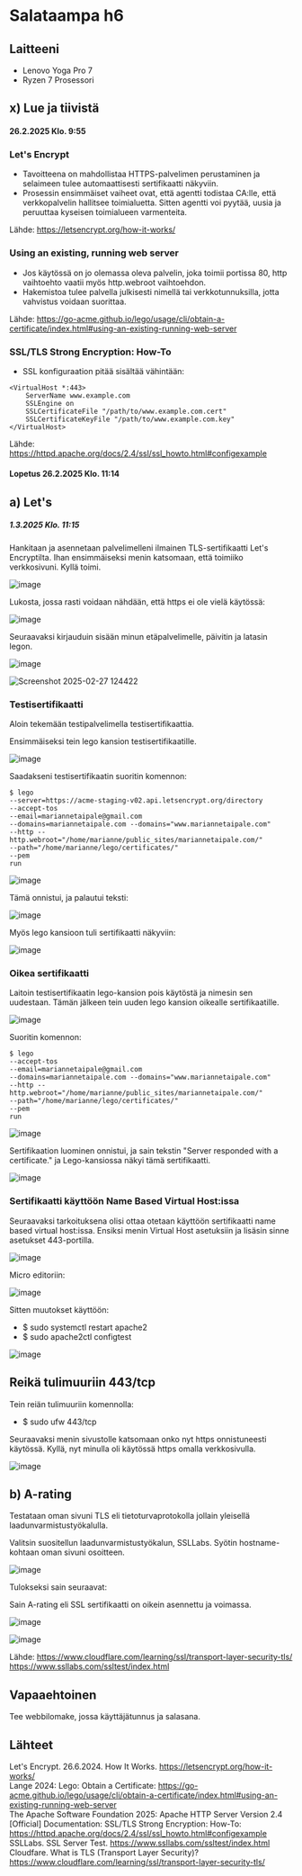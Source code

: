 # Salataampa h6

## Laitteeni 

- Lenovo Yoga Pro 7
- Ryzen 7 Prosessori

## x) Lue ja tiivistä
#### 26.2.2025 Klo. 9:55 

### Let's Encrypt

- Tavoitteena on mahdollistaa HTTPS-palvelimen perustaminen ja selaimeen tulee automaattisesti sertifikaatti näkyviin.
- Prosessin ensimmäiset vaiheet ovat, että agentti todistaa CA:lle, että verkkopalvelin hallitsee toimialuetta. Sitten agentti voi pyytää, uusia ja peruuttaa kyseisen toimialueen varmenteita.

Lähde: https://letsencrypt.org/how-it-works/  

### Using an existing, running web server

- Jos käytössä on jo olemassa oleva palvelin, joka toimii portissa 80, http vaihtoehto vaatii myös http.webroot vaihtoehdon.
- Hakemistoa tulee palvella julkisesti nimellä tai verkkotunnuksilla, jotta vahvistus voidaan suorittaa.
  
Lähde: https://go-acme.github.io/lego/usage/cli/obtain-a-certificate/index.html#using-an-existing-running-web-server 

### SSL/TLS Strong Encryption: How-To

- SSL konfiguraation pitää sisältää vähintään:

```  
<VirtualHost *:443>  
    ServerName www.example.com  
    SSLEngine on  
    SSLCertificateFile "/path/to/www.example.com.cert"  
    SSLCertificateKeyFile "/path/to/www.example.com.key"
</VirtualHost>
```

Lähde: https://httpd.apache.org/docs/2.4/ssl/ssl_howto.html#configexample

#### Lopetus 26.2.2025 Klo. 11:14

## a) Let's 
##### 1.3.2025 Klo. 11:15

Hankitaan ja asennetaan palvelimelleni ilmainen TLS-sertifikaatti Let's Encryptilta. Ihan ensimmäiseksi menin katsomaan, että toimiiko verkkosivuni. Kyllä toimi.

![image](https://github.com/user-attachments/assets/78499282-3102-4a8c-8b93-470d30ea6417)

Lukosta, jossa rasti voidaan nähdään, että https ei ole vielä käytössä: 

![image](https://github.com/user-attachments/assets/f547cdb6-a6d3-41b6-b433-21004902a868)

Seuraavaksi kirjauduin sisään minun etäpalvelimelle, päivitin ja latasin legon.

![image](https://github.com/user-attachments/assets/8202589a-b07b-48ba-a022-56d627fdb979)

![Screenshot 2025-02-27 124422](https://github.com/user-attachments/assets/b99eb5a8-d633-4261-a0f7-d7acb0f6628f)    

### Testisertifikaatti

Aloin tekemään testipalvelimella testisertifikaattia. 

Ensimmäiseksi tein lego kansion testisertifikaatille.

![image](https://github.com/user-attachments/assets/c8c62ff7-6f1e-44ec-8223-4cbd733e77d3)

Saadakseni testisertifikaatin suoritin komennon: 

```
$ lego
--server=https://acme-staging-v02.api.letsencrypt.org/directory
--accept-tos
--email=mariannetaipale@gmail.com
--domains=mariannetaipale.com --domains="www.mariannetaipale.com"
--http --http.webroot="/home/marianne/public_sites/mariannetaipale.com/"
--path="/home/marianne/lego/certificates/"
--pem
run
```

![image](https://github.com/user-attachments/assets/759199e9-24f5-4afe-80fd-a17b29c77dad)

Tämä onnistui, ja palautui teksti: 

![image](https://github.com/user-attachments/assets/e64076ac-482c-4292-862a-3430a721315c)

Myös lego kansioon tuli sertifikaatti näkyviin: 

![image](https://github.com/user-attachments/assets/56b6039f-6568-4598-884c-36b684894f15)

### Oikea sertifikaatti

Laitoin testisertifikaatin lego-kansion pois käytöstä ja nimesin sen uudestaan. Tämän jälkeen
tein uuden lego kansion oikealle sertifikaatille.

![image](https://github.com/user-attachments/assets/c5567838-917d-4627-8171-ede5459124f7)

Suoritin komennon: 
```
$ lego
--accept-tos
--email=mariannetaipale@gmail.com
--domains=mariannetaipale.com --domains="www.mariannetaipale.com"
--http --http.webroot="/home/marianne/public_sites/mariannetaipale.com/"
--path="/home/marianne/lego/certificates/"
--pem
run
```
![image](https://github.com/user-attachments/assets/3ff22c71-13d3-4cf9-8bd9-333d3acb3145)

Sertifikaation luominen onnistui, ja sain tekstin "Server responded with a certificate." ja Lego-kansiossa näkyi tämä sertifikaatti. 

![image](https://github.com/user-attachments/assets/7b57bdeb-a072-4202-84e8-35d35d501654)

### Sertifikaatti käyttöön Name Based Virtual Host:issa

Seuraavaksi tarkoituksena olisi ottaa otetaan käyttöön sertifikaatti name based virtual host:issa. Ensiksi menin  Virtual Host asetuksiin ja lisäsin sinne asetukset 443-portilla. 

![image](https://github.com/user-attachments/assets/9e9d11af-856c-4049-a1bc-6acfcd50a35f)

Micro editoriin: 

![image](https://github.com/user-attachments/assets/5a49e7d1-ed5c-41e9-a96c-58eb7c5e98e7)

Sitten muutokset käyttöön: 

 - $ sudo systemctl restart apache2
 - $ sudo apache2ctl configtest

![image](https://github.com/user-attachments/assets/2dc80ca1-5561-481b-b1dd-9db627891235)

## Reikä tulimuuriin 443/tcp

Tein reiän tulimuuriin komennolla:

- $ sudo ufw 443/tcp

Seuraavaksi menin sivustolle katsomaan onko nyt https onnistuneesti käytössä. Kyllä, nyt minulla oli käytössä https omalla verkkosivulla.

![image](https://github.com/user-attachments/assets/40e0b6e2-b6f2-432e-a597-781e7405091c)

## b) A-rating

Testataan oman sivuni TLS eli tietoturvaprotokolla jollain yleisellä laadunvarmistustyökalulla.

Valitsin suositellun laadunvarmistustyökalun, SSLLabs. Syötin hostname-kohtaan oman sivuni osoitteen. 

![image](https://github.com/user-attachments/assets/34ca6d97-ee0f-4791-abaa-e562eab4c05a)

Tulokseksi sain seuraavat: 

Sain A-rating eli SSL sertifikaatti on oikein asennettu ja voimassa. 

![image](https://github.com/user-attachments/assets/95dbe0fc-1ee7-4750-aee3-198f507db132)

![image](https://github.com/user-attachments/assets/c3ca7569-6271-4843-ae79-eed41ad6fea1)

Lähde: https://www.cloudflare.com/learning/ssl/transport-layer-security-tls/  
https://www.ssllabs.com/ssltest/index.html  

## Vapaaehtoinen

Tee webbilomake, jossa käyttäjätunnus ja salasana. 

## Lähteet 
Let's Encrypt. 26.6.2024. How It Works. https://letsencrypt.org/how-it-works/  
Lange 2024: Lego: Obtain a Certificate: https://go-acme.github.io/lego/usage/cli/obtain-a-certificate/index.html#using-an-existing-running-web-server  
The Apache Software Foundation 2025: Apache HTTP Server Version 2.4 [Official] Documentation: SSL/TLS Strong Encryption: How-To: https://httpd.apache.org/docs/2.4/ssl/ssl_howto.html#configexample
SSLLabs. SSL Server Test. https://www.ssllabs.com/ssltest/index.html  
Cloudfare. What is TLS (Transport Layer Security)? https://www.cloudflare.com/learning/ssl/transport-layer-security-tls/
